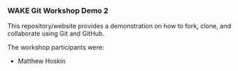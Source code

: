 ### WAKE Git Workshop Demo 2

This repository/website provides a demonstration on how to fork, clone, and collaborate using Git and GitHub.

The workshop participants were:

* Matthew Hoskin

